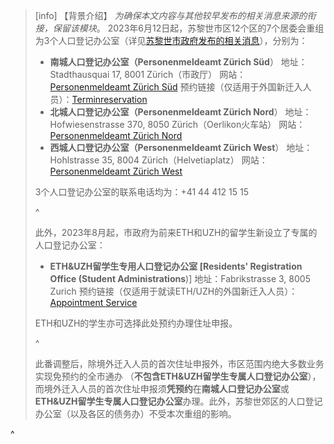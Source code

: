 > [info] 【背景介绍】
> *为确保本文内容与其他较早发布的相关消息来源的衔接，保留该模块*。
> 2023年6月12日起，苏黎世市区12个区的7个居委会重组为3个人口登记办公室（详见[苏黎世市政府发布的相关消息](https://www.stadt-zuerich.ch/prd/de/index/ueber_das_departement/medien/medienmitteilungen/2023/maerz/230314a.html)），分别为：
>
> * **南城人口登记办公室（Personenmeldeamt Zürich Süd**）
>   地址：Stadthausquai 17, 8001 Zürich（市政厅）
>   网站：[Personenmeldeamt Zürich Süd](https://www.stadt-zuerich.ch/prd/de/index/bevoelkerungsamt/kontakt-oeffnungszeiten/kontakte-und-oeffnungszeiten-pma/kb01.html)
>   预约链接（仅适用于外国新迁入人员）：[Terminreservation](https://www.etermin.net/personenmeldeamtsued)
> * **北城人口登记办公室（Personenmeldeamt Zürich Nord**）
>   地址：Hofwiesenstrasse 370, 8050 Zürich（Oerlikon火车站）
>   网站：[Personenmeldeamt Zürich Nord](https://www.stadt-zuerich.ch/prd/de/index/bevoelkerungsamt/kontakt-oeffnungszeiten/kontakte-und-oeffnungszeiten-pma/kb11.html)
> * **西城人口登记办公室（Personenmeldeamt Zürich West**）
>   地址：Hohlstrasse 35, 8004 Zürich（Helvetiaplatz）
>   网站：[Personenmeldeamt Zürich West](https://www.stadt-zuerich.ch/prd/de/index/bevoelkerungsamt/kontakt-oeffnungszeiten/kontakte-und-oeffnungszeiten-pma/kb04.html)
>
> 3个人口登记办公室的联系电话均为：+41 44 412 15 15
>
> ^
>
> 此外，2023年8月起，市政府为前来ETH和UZH的留学生新设立了专属的人口登记办公室：
>
> * **ETH\&UZH留学生专用人口登记办公室 \[Residents' Registration Office (Student Administrations**)]
>   地址：Fabrikstrasse 3, 8005 Zurich
>   预约链接（仅适用于就读ETH/UZH的外国新迁入人员）：[Appointment Service](https://www.etermin.net/unieth)
>
> ETH和UZH的学生亦可选择此处预约办理住址申报。
>
> ^
>
> 此番调整后，除境外迁入人员的首次住址申报外，市区范围内绝大多数业务实现免预约的全市通办 （**不包含ETH\&UZH留学生专属人口登记办公室**），而境外迁入人员的首次住址申报须**凭预约**在**南城人口登记办公室**或**ETH\&UZH留学生专属人口登记办公室**办理。此外，苏黎世郊区的人口登记办公室（以及各区的债务办）不受本次重组的影响。

^
